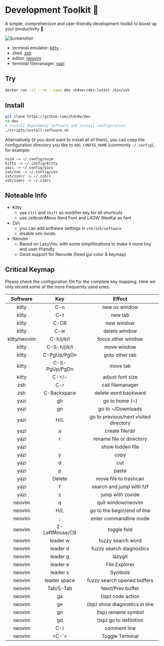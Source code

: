 # Development Toolkit 📡

A simple, comprehensive and user-friendly development toolkit to boost up your productivity 🚀.

![Screenshot](cover.png)

- terminal emulator: [kitty](https://github.com/kovidgoyal/kitty)
- shell: [zsh](https://www.zsh.org/)
- editor: [neovim](https://github.com/neovim/neovim)
- terminal filemanager: [yazi](https://github.com/sxyazi/yazi)

## Try

```bash
docker run -it --rm --name dev ch4xer/dev:latest /bin/zsh
```

## Install

```bash
git clone https://github.com/ch3n9w/dev
cd dev
# install dependency software and install configuration
./scripts/install-software.sh
```

Alternatively (if you dont want to install all of them), you can copy the configuration directory you like to `XDG_CONFIG_HOME` (commonly `~/.config`), for example:

```
nvim -> ~/.config/nvim
kitty -> ~/.config/kitty
yazi -> ~/.config/yazi
zsh/zsh -> ~/.config/zsh
zsh/zshrc -> ~/.zshrc
zsh/zimrc -> ~/.zimrc
```

## Noteable Info

- Kitty
  - use `Ctrl` and `Shift` as modifier key for all shortcuts
  - use JetbrainMono Nerd Font and LXGW WenKai as font
- Zsh
  - you can add software settings in `zsh/zsh/software`
  - disable vim mode.
- Neovim
  - Based on LazyVim, with some simplifications to make it more tiny and user-friendly
  - Good support for Neovide (fixed gui color & keymap)

## Critical Keymap

Please check the configuration file for the complete key mapping. Here we only record some of the more frequently used ones.

|   Software   |      Key       |                Effect                 |
| :----------: | :------------: | :-----------------------------------: |
|    kitty     |      C-n       |             new os window             |
|    kitty     |      C-t       |                new tab                |
|    kitty     |      C-CR      |              new window               |
|    kitty     |      C-w       |             delete window             |
| kitty/neovim |   C-h/j/k/l    |          focus other window           |
|    kitty     |  C-S-h/j/k/l   |              move window              |
|    kitty     |  C-PgUp/PgDn   |            goto other tab             |
|    kitty     | C-S-PgUp/PgDn  |               move tab                |
|    kitty     |     C-=/-      |           adjust font size            |
|     zsh      |      C-r       |           call filemanager            |
|     zsh      |  C-Backspace   |         delete word backward          |
|     yazi     |       gh       |            go to home (~)             |
|     yazi     |       gn       |           go to ~/Downloads           |
|     yazi     |      H/L       | go to previous/next visited directory |
|     yazi     |       a        |            create file/dir            |
|     yazi     |       r        |       rename file or directory        |
|     yazi     |       .        |           show hidden file            |
|     yazi     |       y        |                 copy                  |
|     yazi     |       d        |                  cut                  |
|     yazi     |       p        |                 paste                 |
|     yazi     |     Delete     |         move file to trashcan         |
|     yazi     |       f        |       search and jump with fzf        |
|     yazi     |       z        |           jump with zoxide            |
|    neovim    |       q        |          quit window/neovim           |
|    neovim    |      H/L       |      go to the begin/end of line      |
|    neovim    |       ;        |        enter commandline mode         |
|    neovim    | 2-LeftMouse/CR |              toggle fold              |
|    neovim    |    leader w    |           fuzzy search word           |
|    neovim    |    leader d    |       fuzzy search diagnostics        |
|    neovim    |    leader g    |                lazygit                |
|    neovim    |    leader e    |             File Explorer             |
|    neovim    |    leader s    |                Symbols                |
|    neovim    |  leader space  |      fuzzy search opened buffers      |
|    neovim    |   Tab/S-Tab    |           Next/Prev buffer            |
|    neovim    |       ga       |           (lsp) code action           |
|    neovim    |       ge       |    (lsp) show diagnostics in line     |
|    neovim    |       gn       |          (lsp) rename symbol          |
|    neovim    |       gd       |        (lsp) go to definition         |
|    neovim    |      C-/       |             comment line              |
|    neovim    |     <C-`>      |            Toggle Terminal            |
